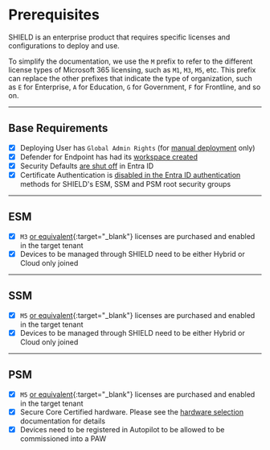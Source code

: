 # Prerequisites

SHIELD is an enterprise product that requires specific licenses and configurations to deploy and use.

To simplify the documentation, we use the `M` prefix to refer to the different license types of Microsoft 365 licensing, such as `M1`, `M3`, `M5`, etc. This prefix can replace the other prefixes that indicate the type of organization, such as `E` for Enterprise, `A` for Education, `G` for Government, `F` for Frontline, and so on.

---

## Base Requirements

- [X] Deploying User has `Global Admin Rights` (for [manual deployment](0-Getting-Started\Deployment\Manual-Deployment.md) only)
- [X] Defender for Endpoint has had its [workspace created](Deploy/Usage-Guide/MDE-Enable.md)
- [X] Security Defaults [are shut off](https://learn.microsoft.com/en-us/azure/active-directory/fundamentals/concept-fundamentals-security-defaults#disabling-security-defaults) in Entra ID
- [X] Certificate Authentication is [disabled in the Entra ID authentication](https://learn.microsoft.com/en-us/azure/active-directory/authentication/how-to-certificate-based-authentication#step-2-enable-cba-on-the-tenant) methods for SHIELD's ESM, SSM and PSM root security groups

---

## ESM

- [X] `M3` [or equivalent](https://go.microsoft.com/fwlink/?linkid=2139145){:target="_blank"} licenses are purchased and enabled in the target tenant
- [X] Devices to be managed through SHIELD need to be either Hybrid or Cloud only joined

---

## SSM

- [X] `M5` [or equivalent](https://go.microsoft.com/fwlink/?linkid=2139145){:target="_blank"} licenses are purchased and enabled in the target tenant
- [X] Devices to be managed through SHIELD need to be either Hybrid or Cloud only joined

---

## PSM

- [X] `M5` [or equivalent](https://go.microsoft.com/fwlink/?linkid=2139145){:target="_blank"} licenses are purchased and enabled in the target tenant
- [X] Secure Core Certified hardware. Please see the [hardware selection](Defend/Reference/Hardware-Selection.md) documentation for details
- [X] Devices need to be registered in Autopilot to be allowed to be commissioned into a PAW
